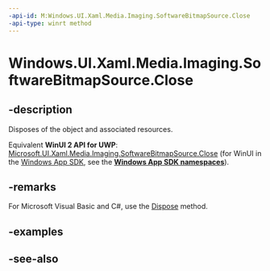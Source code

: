 ```yaml
---
-api-id: M:Windows.UI.Xaml.Media.Imaging.SoftwareBitmapSource.Close
-api-type: winrt method
---
```


<!-- Method syntax
public void Close()
-->

# Windows.UI.Xaml.Media.Imaging.SoftwareBitmapSource.Close

## -description
Disposes of the object and associated resources.

Equivalent **WinUI 2 API for UWP**: [Microsoft.UI.Xaml.Media.Imaging.SoftwareBitmapSource.Close](/windows/winui/api/microsoft.ui.xaml.media.imaging.softwarebitmapsource.close) (for WinUI in the [Windows App SDK](/windows/apps/windows-app-sdk/), see the **[Windows App SDK namespaces](/windows/windows-app-sdk/api/winrt/)**).

## -remarks
For Microsoft Visual Basic and C#, use the [Dispose](/uwp/api/windows.ui.xaml.media.imaging.softwarebitmapsource.dispose) method.

## -examples

## -see-also
